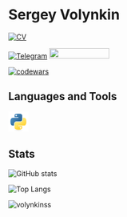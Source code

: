 <h1 align="left">Sergey Volynkin</h1>
<a href="https://volynkinss.github.io" target="_blank"><img src="https://is5-ssl.mzstatic.com/image/thumb/Purple123/v4/f7/d2/90/f7d2905e-75fc-4b60-03d2-43ae43224ade/AppIcon.png/1200x630bb.png"alt="CV"width="50" height="50"></a></p>
<a href="https://t.me/volynkin_s" target="_blank"><img src="https://img.shields.io/badge/-Telegram-0088cc?style=flat-square&logo=telegram" alt="Telegram"></a>
<a href="mailto:volynkin.s04@gmail.com" target="_blank"><img src="https://img.shields.io/badge/Google-Connect-brightgreen?style=for-the-badge&labelColor=black&logo=google"width="120" height="21"></a></p>
<a href="https://www.codewars.com/users/volynkinss" target="_blank"><img src="https://www.codewars.com/users/volynkinss/badges/large" alt="codewars"></a>


<h2 align="left">Languages and Tools</h2>

<p align="left"> 

<a href="https://www.python.org" target="_blank" rel="noreferrer"> <img src="https://raw.githubusercontent.com/devicons/devicon/master/icons/python/python-original.svg" alt="python" width="40" height="40"/> </a> 

<h2 align="left">Stats</h2>

![GitHub stats](https://github-readme-stats.vercel.app/api?username=volynkinss&show=reviews&show_icons=true&theme=dark)</p>
![Top Langs](https://github-readme-stats.vercel.app/api/top-langs/?username=volynkinss&size_weight=0.5&count_weight=0.5&hide=html&theme=tokyonight&layout=donut)</p>

<p align="left"> <img src="https://komarev.com/ghpvc/?username=volynkinss&label=Profile%20views&color=0e75b6&style=flat" alt="volynkinss" /> </p>

